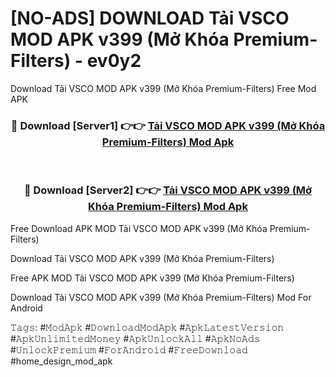 # [NO-ADS] DOWNLOAD Tải VSCO MOD APK v399 (Mở Khóa Premium-Filters) - ev0y2
Download Tải VSCO MOD APK v399 (Mở Khóa Premium-Filters) Free Mod APK

<div align="center">
<h3>🔴 Download [Server1] 👉👉 <a href="https://apk-comot.site?title=Tải_VSCO_MOD_APK_v399_(Mở_Khóa_Premium-Filters)">Tải VSCO MOD APK v399 (Mở Khóa Premium-Filters) Mod Apk</a></h3><br>

<h3>🔴 Download [Server2] 👉👉 <a href="https://apk-comot.site?title=Tải_VSCO_MOD_APK_v399_(Mở_Khóa_Premium-Filters)">Tải VSCO MOD APK v399 (Mở Khóa Premium-Filters) Mod Apk</a></h3>
</div>


Free Download APK MOD Tải VSCO MOD APK v399 (Mở Khóa Premium-Filters)

Download Tải VSCO MOD APK v399 (Mở Khóa Premium-Filters) 

Free APK MOD Tải VSCO MOD APK v399 (Mở Khóa Premium-Filters) 

Download Tải VSCO MOD APK v399 (Mở Khóa Premium-Filters) Mod For Android

𝚃𝚊𝚐𝚜: #𝙼𝚘𝚍𝙰𝚙𝚔 #𝙳𝚘𝚠𝚗𝚕𝚘𝚊𝚍𝙼𝚘𝚍𝙰𝚙𝚔 #𝙰𝚙𝚔𝙻𝚊𝚝𝚎𝚜𝚝𝚅𝚎𝚛𝚜𝚒𝚘𝚗 #𝙰𝚙𝚔𝚄𝚗𝚕𝚒𝚖𝚒𝚝𝚎𝚍𝙼𝚘𝚗𝚎𝚢 #𝙰𝚙𝚔𝚄𝚗𝚕𝚘𝚌𝚔𝙰𝚕𝚕 #𝙰𝚙𝚔𝙽𝚘𝙰𝚍𝚜 #𝚄𝚗𝚕𝚘𝚌𝚔𝙿𝚛𝚎𝚖𝚒𝚞𝚖 #𝙵𝚘𝚛𝙰𝚗𝚍𝚛𝚘𝚒𝚍 #𝙵𝚛𝚎𝚎𝙳𝚘𝚠𝚗𝚕𝚘𝚊𝚍 #home_design_mod_apk